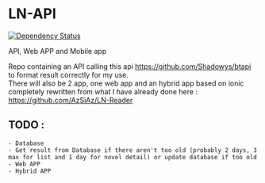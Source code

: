 # LN-API
[![Dependency Status](https://www.versioneye.com/user/projects/5716651bcc9e1e00129b1720/badge.svg?style=flat)](https://www.versioneye.com/user/projects/5716651bcc9e1e00129b1720)			
        
API, Web APP and Mobile app			

Repo containing an API calling this api https://github.com/Shadowys/btapi to format result correctly for my use.		
There will also be 2 app, one web app and an hybrid app based on ionic completely rewritten from what I have already done here : https://github.com/AzSiAz/LN-Reader		


## TODO : 		
	- Database
	- Get result from Database if there aren't too old (probably 2 days, 3 max for list and 1 day for novel detail) or update database if too old
	- Web APP
	- Hybrid APP